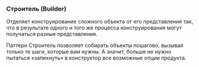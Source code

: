 ### Строитель (Builder)

Отделяет конструирование сложного объекта от его представления так, что в результате одного и того же процесса конструирования могут получаться разные представления.

Паттерн Строитель позволяет собирать объекты пошагово, вызывая только те шаги, которые вам нужны. А значит, больше не нужно пытаться «запихнуть» в конструктор все возможные опции продукта.
